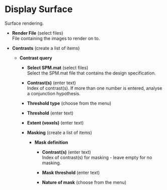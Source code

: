 # Display Surface  
Surface rendering.   

* **Render File** (select files)  
File containing the images to render on to.   

* **Contrasts** (create a list of items)  


    * **Contrast query**   


        * **Select SPM.mat** (select files)  
        Select the SPM.mat file that contains the design specification.   

        * **Contrast(s)** (enter text)  
        Index of contrast(s). If more than one number is entered, analyse a conjunction hypothesis.   

        * **Threshold type** (choose from the menu)  


        * **Threshold** (enter text)  


        * **Extent (voxels)** (enter text)  


        * **Masking** (create a list of items)  


            * **Mask definition**   


                * **Contrast(s)** (enter text)  
                Index of contrast(s) for masking - leave empty for no masking.   

                * **Mask threshold** (enter text)  


                * **Nature of mask** (choose from the menu)  

